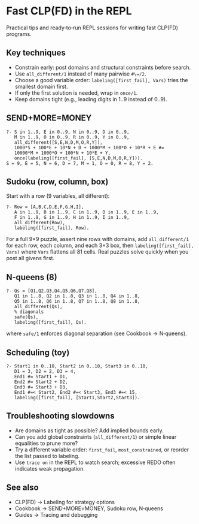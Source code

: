 # Fast CLP(FD) in the REPL

Practical tips and ready‑to‑run REPL sessions for writing fast CLP(FD) programs.

Key techniques
--------------

- Constrain early: post domains and structural constraints before search.
- Use `all_different/1` instead of many pairwise `#\=/2`.
- Choose a good variable order: `labeling([first_fail], Vars)` tries the smallest domain first.
- If only the first solution is needed, wrap in `once/1`.
- Keep domains tight (e.g., leading digits in 1..9 instead of 0..9).

SEND+MORE=MONEY
----------------

```text
?- S in 1..9, E in 0..9, N in 0..9, D in 0..9,
   M in 1..9, O in 0..9, R in 0..9, Y in 0..9,
   all_different([S,E,N,D,M,O,R,Y]),
   1000*S + 100*E + 10*N + D + 1000*M + 100*O + 10*R + E #=
   10000*M + 1000*O + 100*N + 10*E + Y,
   once(labeling([first_fail], [S,E,N,D,M,O,R,Y])).
S = 9, E = 5, N = 6, D = 7, M = 1, O = 0, R = 8, Y = 2.
```

Sudoku (row, column, box)
-------------------------

Start with a row (9 variables, all different):

```text
?- Row = [A,B,C,D,E,F,G,H,I],
   A in 1..9, B in 1..9, C in 1..9, D in 1..9, E in 1..9,
   F in 1..9, G in 1..9, H in 1..9, I in 1..9,
   all_different(Row),
   labeling([first_fail], Row).
```

For a full 9×9 puzzle, assert nine rows with domains, add `all_different/1` for each row, each column, and each 3×3 box, then `labeling([first_fail], Vars)` where `Vars` flattens all 81 cells. Real puzzles solve quickly when you post all givens first.

N‑queens (8)
------------

```text
?- Qs = [Q1,Q2,Q3,Q4,Q5,Q6,Q7,Q8],
   Q1 in 1..8, Q2 in 1..8, Q3 in 1..8, Q4 in 1..8,
   Q5 in 1..8, Q6 in 1..8, Q7 in 1..8, Q8 in 1..8,
   all_different(Qs),
   % diagonals
   safe(Qs),
   labeling([first_fail], Qs).
```

where `safe/1` enforces diagonal separation (see Cookbook → N‑queens).

Scheduling (toy)
----------------

```text
?- Start1 in 0..10, Start2 in 0..10, Start3 in 0..10,
   D1 = 3, D2 = 2, D3 = 4,
   End1 #= Start1 + D1,
   End2 #= Start2 + D2,
   End3 #= Start3 + D3,
   End1 #=< Start2, End2 #=< Start3, End3 #=< 15,
   labeling([first_fail], [Start1,Start2,Start3]).
```

Troubleshooting slowdowns
-------------------------

- Are domains as tight as possible? Add implied bounds early.
- Can you add global constraints (`all_different/1`) or simple linear equalities to prune more?
- Try a different variable order: `first_fail`, `most_constrained`, or reorder the list passed to labeling.
- Use `trace on` in the REPL to watch search; excessive REDO often indicates weak propagation.

See also
--------

- CLP(FD) → Labeling for strategy options
- Cookbook → SEND+MORE=MONEY, Sudoku row, N‑queens
- Guides → Tracing and debugging
